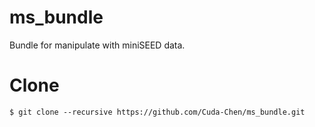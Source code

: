 # ms_bundle
Bundle for manipulate with miniSEED data.

# Clone
```
$ git clone --recursive https://github.com/Cuda-Chen/ms_bundle.git
```
